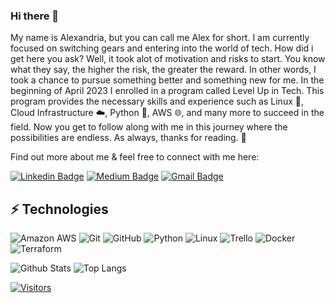 ### Hi there 👋

My name is Alexandria, but you can call me Alex for short. I am currently focused on switching gears and entering into the world of tech. How did i get here you ask? Well, it took alot of motivation and risks to start. You know what they say, the higher the risk, the greater the reward. In other words, I took a chance to pursue something better and something new for me. In the beginning of April 2023 I enrolled in a program called Level Up in Tech. This program provides the necessary skills and experience such as Linux 🐧, Cloud Infrastructure ☁️, Python 🐍, AWS 🌐, and many more to succeed in the field. Now you get to follow along with me in this journey where the possibilities are endless. As always, thanks for reading. 🥰

Find out more about me & feel free to connect with me here:

<!-- Replace the fields below with the information requested. Remember to remove the encapsulating <> characters. For spaces in names, use %20 (e.g. Broadus%20Palmer) -->

[![Linkedin Badge](https://img.shields.io/badge/-Alexandria%20Chandler-blue?style=flat-square&logo=Linkedin&logoColor=white&link=https://www.linkedin.com/in/alexandria-chandler-6792a6240)](https://www.linkedin.com/in/alexandria-chandler-6792a6240)
[![Medium Badge](https://img.shields.io/badge/Alexandria%20Chandler-12100E?style=flat-square&logo=medium&logoColor=white&link=https://medium.com/@alexandriachandler/)](https://medium.com/@alexandriachandler/)
[![Gmail Badge](https://img.shields.io/badge/-alexandriachan127@gmail.com-c14438?style=flat-square&logo=Gmail&logoColor=white&link=mailto:alexandriachan127@gmail.com)](mailto:alexandriachan127@gmail.com)

## ⚡ Technologies

<!-- Check out the Badges folder for more badges -->

![Amazon AWS](https://img.shields.io/badge/Amazon%20AWS-232F3E?style=flat-square&logo=amazon-aws)
![Git](https://img.shields.io/badge/-Git-black?style=flat-square&logo=git)
![GitHub](https://img.shields.io/badge/-GitHub-181717?style=flat-square&logo=github)
![Python](https://img.shields.io/badge/-Python-black?style=flat-square&logo=Python)
![Linux](https://img.shields.io/badge/Linux-FCC624?style=flat-square&logo=linux&logoColor=black)
![Trello](https://img.shields.io/badge/Trello-%23026AA7.svg?style=flat-square&logo=Trello&logoColor=white)
![Docker](https://img.shields.io/badge/docker-%230db7ed.svg?style=for-the-badge&logo=docker&logoColor=white)
![Terraform](https://img.shields.io/badge/terraform-%235835CC.svg?style=for-the-badge&logo=terraform&logoColor=white)

<!-- Replace the fields below with the information requested. Remember to remove the encapsulating <> characters. -->

![Github Stats](https://github-readme-stats.vercel.app/api?username=AChandler07&count_private=true&show_icons=true&include_all_commits=true)
![Top Langs](https://github-readme-stats.vercel.app/api/top-langs/?username=AChandler07&hide=TeX&layout=compact)


[![Visitors](https://api.visitorbadge.io/api/visitors?path=AChandler07%2FAChandler07&label=VISITORS&countColor=%23263759)](https://visitorbadge.io/status?path=AChndler07%2FAChandler07)
